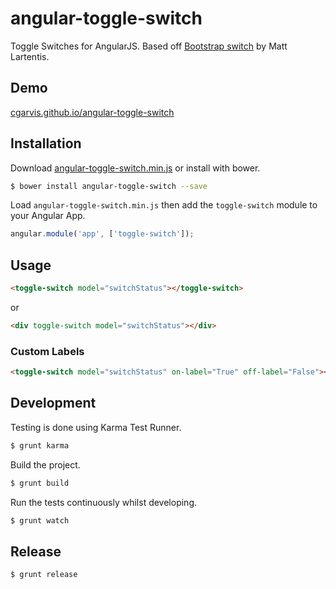 # angular-toggle-switch

Toggle Switches for AngularJS.  Based off [Bootstrap switch](http://www.larentis.eu/switch/) by Matt Lartentis.

## Demo
[cgarvis.github.io/angular-toggle-switch](http://cgarvis.github.io/angular-toggle-switch)

## Installation

Download [angular-toggle-switch.min.js](https://raw.github.com/cgarvis/angular-toggle-switch/master/angular-toggle-switch.min.js) or install with bower.

```bash
$ bower install angular-toggle-switch --save
```

Load `angular-toggle-switch.min.js` then add the `toggle-switch` module to your Angular App.

```javascript
angular.module('app', ['toggle-switch']);
```

## Usage

```html
<toggle-switch model="switchStatus"></toggle-switch>
```

or

```html
<div toggle-switch model="switchStatus"></div>
```

### Custom Labels
```html
<toggle-switch model="switchStatus" on-label="True" off-label="False"></toggle-switch>
```

Development
----------

Testing is done using Karma Test Runner.

```bash
$ grunt karma
```

Build the project.

```bash
$ grunt build
```

Run the tests continuously whilst developing.
```bash
$ grunt watch
```

Release
-------

```bash
$ grunt release
```
